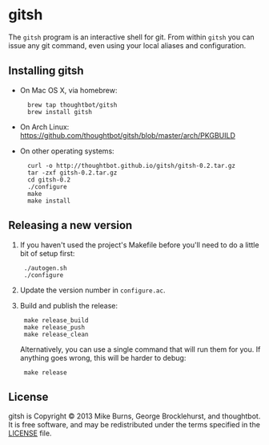 # gitsh

The `gitsh` program is an interactive shell for git. From within `gitsh` you can
issue any git command, even using your local aliases and configuration.

## Installing gitsh

* On Mac OS X, via homebrew:

        brew tap thoughtbot/gitsh
        brew install gitsh

* On Arch Linux: https://github.com/thoughtbot/gitsh/blob/master/arch/PKGBUILD

* On other operating systems:

        curl -o http://thoughtbot.github.io/gitsh/gitsh-0.2.tar.gz
        tar -zxf gitsh-0.2.tar.gz
        cd gitsh-0.2
        ./configure
        make
        make install

## Releasing a new version

1. If you haven't used the project's Makefile before you'll need to do a little
bit of setup first:

        ./autogen.sh
        ./configure

2. Update the version number in `configure.ac`.

3. Build and publish the release:

        make release_build
        make release_push
        make release_clean

    Alternatively, you can use a single command that will run them for you. If
    anything goes wrong, this will be harder to debug:

        make release

## License

gitsh is Copyright © 2013 Mike Burns, George Brocklehurst, and thoughtbot. It is
free software, and may be redistributed under the terms specified in the
[LICENSE](https://github.com/thoughtbot/gitsh/blob/master/LICENSE) file.
